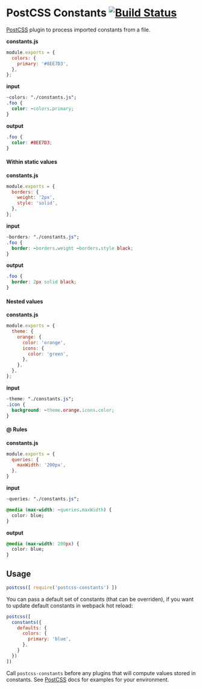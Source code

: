 # PostCSS Constants [![Build Status][ci-img]][ci]

[PostCSS] plugin to process imported constants from a file.

[PostCSS]: https://github.com/postcss/postcss
[ci-img]:  https://travis-ci.org/macropodhq/postcss-constants.svg
[ci]:      https://travis-ci.org/macropodhq/postcss-constants

**constants.js**
```js
module.exports = {
  colors: {
    primary: '#8EE7D3',
  },
};
```

**input**
```css
~colors: "./constants.js";
.foo {
  color: ~colors.primary;
}
```

**output**
```css
.foo {
  color: #8EE7D3;
}
```

#### Within static values

**constants.js**
```js
module.exports = {
  borders: {
    weight: '2px',
    style: 'solid',
  },
};
```

**input**
```css
~borders: "./constants.js";
.foo {
  border: ~borders.weight ~borders.style black;
}
```

**output**
```css
.foo {
  border: 2px solid black;
}
```

#### Nested values

**constants.js**
```js
module.exports = {
  theme: {
    orange: {
      color: 'orange',
      icons: {
        color: 'green',
      },
    },
  },
};
```

**input**
```css
~theme: "./constants.js";
.icon {
  background: ~theme.orange.icons.color;
}
```

#### @ Rules

**constants.js**
```js
module.exports = {
  queries: {
    maxWidth: '200px',
  },
}
```

**input**
```css
~queries: "./constants.js";

@media (max-width: ~queries.maxWidth) {
  color: blue;
}
```

**output**
```css
@media (max-width: 200px) {
  color: blue;
}
```

## Usage

```js
postcss([ require('postcss-constants') ])
```

You can pass a default set of constants (that can be overriden), if you want to update default constants in webpack hot reload:


```js
postcss([
  constants({
    defaults: {
      colors: {
        primary: 'blue',
      },
    }
  })
])
```

Call `postcss-constants` before any plugins that will compute values stored in constants. See [PostCSS] docs for examples for your environment.
